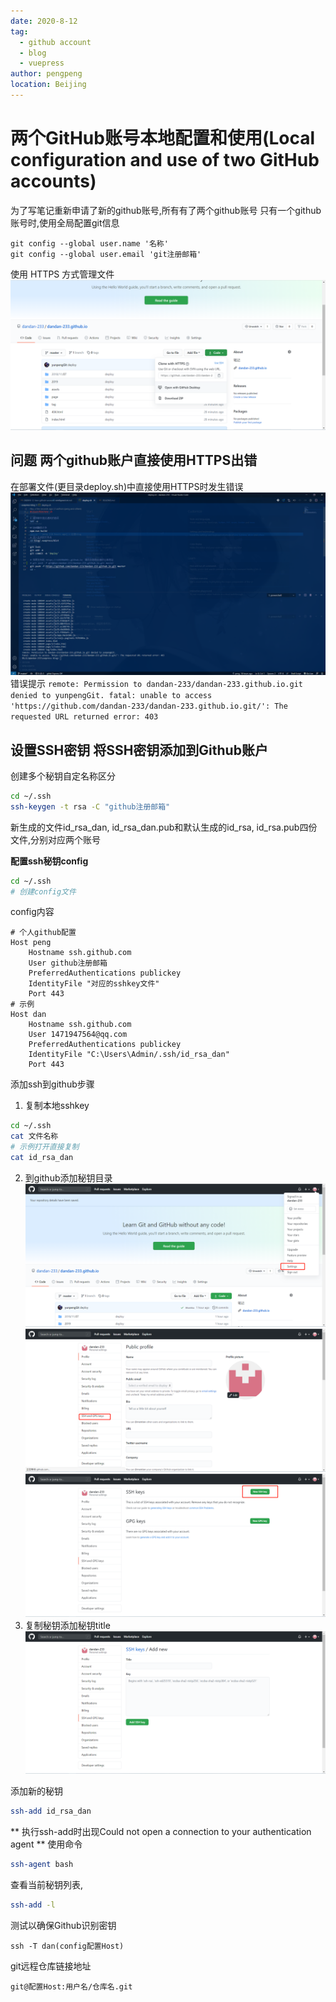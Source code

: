 ```yaml
---
date: 2020-8-12
tag: 
  - github account
  - blog
  - vuepress
author: pengpeng
location: Beijing  
---
```


# 两个GitHub账号本地配置和使用(Local configuration and use of two GitHub accounts)

为了写笔记重新申请了新的github账号,所有有了两个github账号
只有一个github账号时,使用全局配置git信息
```
git config --global user.name '名称'
git config --global user.email 'git注册邮箱'
```
使用 HTTPS 方式管理文件![Image](./../.vuepress/public/HTTPS.jpg)
## 问题 两个github账户直接使用HTTPS出错
在部署文件(更目录deploy.sh)中直接使用HTTPS时发生错误![Image](./../.vuepress/public/HTTPSERROR.jpg)
错误提示
`remote: Permission to dandan-233/dandan-233.github.io.git denied to yunpengGit.
fatal: unable to access 'https://github.com/dandan-233/dandan-233.github.io.git/': The requested URL returned error: 403`

## 设置SSH密钥 将SSH密钥添加到Github账户
创建多个秘钥自定名称区分
``` bash
cd ~/.ssh
ssh-keygen -t rsa -C "github注册邮箱"
```
新生成的文件id_rsa_dan, id_rsa_dan.pub和默认生成的id_rsa, id_rsa.pub四份文件,分别对应两个账号

**配置ssh秘钥config**
```bash
cd ~/.ssh
# 创建config文件
```
config内容
```
# 个人github配置
Host peng
    Hostname ssh.github.com
    User github注册邮箱
    PreferredAuthentications publickey 
    IdentityFile "对应的sshkey文件"
    Port 443
# 示例
Host dan
    Hostname ssh.github.com
    User 1471947564@qq.com
    PreferredAuthentications publickey 
    IdentityFile "C:\Users\Admin/.ssh/id_rsa_dan"
    Port 443
```

添加ssh到github步骤
1. 复制本地sshkey
```bash
cd ~/.ssh
cat 文件名称
# 示例打开直接复制
cat id_rsa_dan
```
2. 到github添加秘钥目录
![setting](./../.vuepress/public/sshkey-github1.jpg)
![setting](./../.vuepress/public/sshkey-github2.jpg)
![setting](./../.vuepress/public/sshkey-github3.jpg)
3. 复制秘钥添加秘钥title
![setting](./../.vuepress/public/sshkey-github4.jpg)

添加新的秘钥
``` bash
ssh-add id_rsa_dan
```
** 执行ssh-add时出现Could not open a connection to your authentication agent ** 使用命令
```bash
ssh-agent bash
```

查看当前秘钥列表,
``` bash
ssh-add -l
```

测试以确保Github识别密钥

```
ssh -T dan(config配置Host)
```

git远程仓库链接地址

```
git@配置Host:用户名/仓库名.git
```

